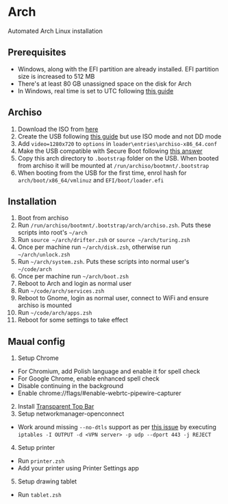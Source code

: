 # Arch

Automated Arch Linux installation

## Prerequisites

* Windows, along with the EFI partition are already installed. EFI partition size is increased to 512 MB
* There's at least 80 GB unassigned space on the disk for Arch
* In Windows, real time is set to UTC following [this guide](https://wiki.archlinux.org/index.php/Time#UTC_in_Windows)

## Archiso

1. Download the ISO from [here](https://www.archlinux.org/download/)
2. Create the USB following [this guide](https://wiki.archlinux.org/index.php/USB_flash_installation_media#Using_Rufus) but use ISO mode and not DD mode
3. Add `video=1280x720` to `options` in `loader\entries\archiso-x86_64.conf`
4. Make the USB compatible with Secure Boot following [this answer](https://unix.stackexchange.com/questions/320078/how-to-boot-arch-linux-installation-medium-with-secure-boot-enabled)
5. Copy this arch directory to `.bootstrap` folder on the USB. When booted from archiso it will be mounted at `/run/archiso/bootmnt/.bootstrap`
6. When booting from the USB for the first time, enrol hash for `arch/boot/x86_64/vmlinuz` and `EFI/boot/loader.efi`

## Installation

1. Boot from archiso
2. Run `/run/archiso/bootmnt/.bootstrap/arch/archiso.zsh`. Puts these scripts into root's `~/arch`
3. Run `source ~/arch/drifter.zsh` or `source ~/arch/turing.zsh`
4. Once per machine run `~/arch/disk.zsh`, otherwise run `~/arch/unlock.zsh`
5. Run `~/arch/system.zsh`. Puts these scripts into normal user's `~/code/arch`
6. Once per machine run `~/arch/boot.zsh`
7. Reboot to Arch and login as normal user
8. Run `~/code/arch/services.zsh`
9. Reboot to Gnome, login as normal user, connect to WiFi and ensure archiso is mounted
10. Run `~/code/arch/apps.zsh`
11. Reboot for some settings to take effect

## Maual config

1. Setup Chrome
  - For Chromium, add Polish language and enable it for spell check
  - For Google Chrome, enable enhanced spell check
  - Disable continuing in the background
  - Enable chrome://flags/#enable-webrtc-pipewire-capturer
2. Install [Transparent Top Bar](https://extensions.gnome.org/extension/1708/transparent-top-bar/)
3. Setup networkmanager-openconnect
  - Work around missing `--no-dtls` support as per [this issue](https://gitlab.gnome.org/GNOME/NetworkManager-openconnect/issues/7) by executing `iptables -I OUTPUT -d <VPN server> -p udp --dport 443 -j REJECT`
4. Setup printer
  - Run `printer.zsh`
  - Add your printer using Printer Settings app
5. Setup drawing tablet
  - Run `tablet.zsh`


